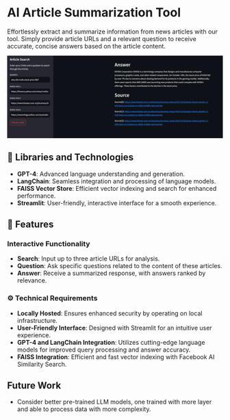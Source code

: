 # AI Article Summarization Tool

Effortlessly extract and summarize information from news articles with our tool. Simply provide article URLs and a relevant question to receive accurate, concise answers based on the article content.

![UI](example.png)

## 🚀 Libraries and Technologies

- **GPT-4**: Advanced language understanding and generation.
- **LangChain**: Seamless integration and processing of language models.
- **FAISS Vector Store**: Efficient vector indexing and search for enhanced performance.
- **Streamlit**: User-friendly, interactive interface for a smooth experience.

## 🌟 Features

### Interactive Functionality
- **Search**: Input up to three article URLs for analysis.
- **Question**: Ask specific questions related to the content of these articles.
- **Answer**: Receive a summarized response, with answers ranked by relevance.

### ⚙ Technical Requirements
- **Locally Hosted**: Ensures enhanced security by operating on local infrastructure.
- **User-Friendly Interface**: Designed with Streamlit for an intuitive user experience.
- **GPT-4 and LangChain Integration**: Utilizes cutting-edge language models for improved query processing and answer accuracy.
- **FAISS Integration**: Efficient and fast vector indexing with Facebook AI Similarity Search.

## Future Work
- Consider better pre-trained LLM models, one trained with more layer and able to process data with more complexity.
